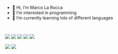 - 👋 Hi, I’m Marco La Rocca
- 👀 I’m interested in programming
- 🌱 I’m currently learning lots of different languages
<br>

[![](<https://img.shields.io/badge/HTML-239120?style=for-the-badge&logo=html5&logoColor=white>)](<hyperlink>)
[![](<https://img.shields.io/badge/HTML-239120?style=for-the-badge&logo=html5&logoColor=white](https://img.shields.io/badge/CSS-239120?&style=for-the-badge&logo=css3&logoColor=white>)](<hyperlink>)
[![](<https://img.shields.io/badge/HTML-239120?style=for-the-badge&logo=html5&logoColor=white](https://img.shields.io/badge/JavaScript-F7DF1E?style=for-the-badge&logo=javascript&logoColor=black>)](<hyperlink>)
[![](<https://img.shields.io/badge/HTML-239120?style=for-the-badge&logo=html5&logoColor=white>)](<hyperlink>)
[![](<https://img.shields.io/badge/HTML-239120?style=for-the-badge&logo=html5&logoColor=white>)](<hyperlink>)

<img src="https://github-readme-stats.vercel.app/api?username=marcotherock&show_icons=true"/>
<img src="https://github-readme-stats.vercel.app/api/top-langs?username=marcotherock"&layout=compact"/>

